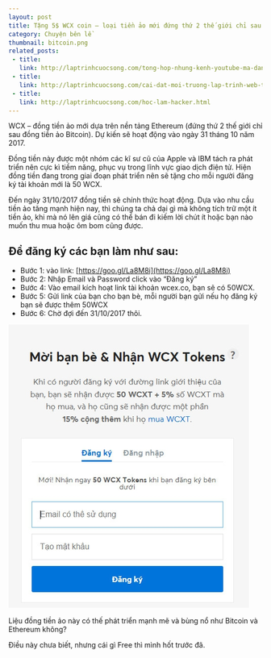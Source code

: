```yaml
---
layout: post
title: Tặng 5$ WCX coin – loại tiền ảo mới đứng thứ 2 thế giới chỉ sau Bitcoin
category: Chuyện bên lề
thumbnail: bitcoin.png
related_posts:
 - title: 
   link: http://laptrinhcuocsong.com/tong-hop-nhung-kenh-youtube-ma-dan-cong-nghe-nen-theo-doi-phan-2.html
 - title: 
   link: http://laptrinhcuocsong.com/cai-dat-moi-truong-lap-trinh-web-tren-ubuntu-phan-1.html
 - title: 
   link: http://laptrinhcuocsong.com/hoc-lam-hacker.html
---
```

WCX – đồng tiền ảo mới dựa trên nền tảng Ethereum (đứng thứ 2 thế giới chỉ sau đồng tiền ảo Bitcoin). Dự kiến sẽ hoạt động vào ngày 31 tháng 10 năm 2017.

Đồng tiền này được một nhóm các kĩ sư cũ của Apple và IBM tách ra phát triển nên cực kì tiềm năng, phục vụ trong lĩnh vực giao dịch điện tử. Hiện đồng tiền đang trong giai đoạn phát triển nên sẽ tặng cho mỗi người đăng ký tài khoản mới là 50 WCX.

Đến ngày 31/10/2017 đồng tiền sẽ chính thức hoạt động. Dựa vào nhu cầu tiền ảo tăng mạnh hiện nay, thì chúng ta chả dại gì mà không tích trữ một ít tiền ảo, khi mà nó lên giá cũng có thể bán đi kiếm lời chút ít hoặc bạn nào muốn thu mua hoặc ôm bom cũng được.

## Để đăng ký các bạn làm như sau:

- Bước 1: vào link: [https://goo.gl/La8M8i](https://goo.gl/La8M8i)
- Bước 2: Nhập Email và Password click vào “Đăng ký”
- Bước 4: Vào email kích hoạt link tài khoản wcex.co, bạn sẽ có 50WCX.
- Bước 5: Gửi link của bạn cho bạn bè, mỗi người bạn gửi nếu họ đăng ký bạn sẽ được thêm 50WCX
- Bước 6: Chờ đợi đến 31/10/2017 thôi.

![Đăng ký wcx](images/dang-ky-wcx.jpg)

Liệu đồng tiền ảo này có thế phát triển mạnh mẽ và bùng nổ như Bitcoin và Ethereum không?

Điều này chưa biết, nhưng cái gì Free thì mình hốt trước đã.
